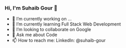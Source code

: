 ### Hi, I'm Suhaib Gour 👋
- 🔭 I’m currently working on ...
- 🌱 I’m currently learning Full Stack Web Development
- 👯 I’m looking to collaborate on Google
- 💬 Ask me about Code
- 📫 How to reach me: LinkedIn: @suhaib-gour
